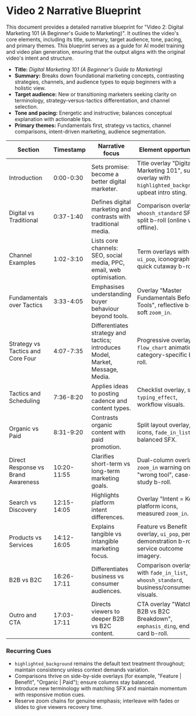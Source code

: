 # Video 2 Narrative Blueprint

This document provides a detailed narrative blueprint for "Video 2: Digital Marketing 101 (A Beginner's Guide to Marketing)". It outlines the video's core elements, including its title, summary, target audience, tone, pacing, and primary themes. This blueprint serves as a guide for AI model training and video plan generation, ensuring that the output aligns with the original video's intent and structure.

- **Title:** *Digital Marketing 101 (A Beginner's Guide to Marketing)*
- **Summary:** Breaks down foundational marketing concepts, contrasting strategies, channels, and audience types to equip beginners with a holistic view.
- **Target audience:** New or transitioning marketers seeking clarity on terminology, strategy-versus-tactics differentiation, and channel selection.
- **Tone and pacing:** Energetic and instructive; balances conceptual explanation with actionable tips.
- **Primary themes:** Fundamentals first, strategy vs tactics, channel comparisons, intent-driven marketing, audience segmentation.

| Section | Timestamp | Narrative focus | Element opportunities | Emotional tone |
| ------- | --------- | --------------- | --------------------- | -------------- |
| Introduction | 0:00-0:30 | Sets promise: become a better digital marketer. | Title overlay "Digital Marketing 101", subtitle overlay with `highlighted_background`, upbeat intro sting. | Motivational |
| Digital vs Traditional | 0:37-1:40 | Defines digital marketing and contrasts with traditional media. | Comparison overlays, `whoosh_standard` SFX, split b-roll (online vs offline). | Explanatory |
| Channel Examples | 1:02-3:10 | Lists core channels: SEO, social media, PPC, email, web optimisation. | Term overlays with `ui_pop`, iconography, quick cutaway b-roll. | Informative |
| Fundamentals over Tactics | 3:33-4:05 | Emphasises understanding buyer behaviour beyond tools. | Overlay "Master Fundamentals Before Tools", reflective b-roll, soft `zoom_in`. | Reflective |
| Strategy vs Tactics and Core Four | 4:07-7:35 | Differentiates strategy and tactics; introduces Model, Market, Message, Media. | Progressive overlays, `flow_chart` animation, category-specific b-roll. | Structured, didactic |
| Tactics and Scheduling | 7:36-8:20 | Applies ideas to posting cadence and content types. | Checklist overlay, subtle `typing_effect`, workflow visuals. | Practical |
| Organic vs Paid | 8:31-9:20 | Contrasts organic content with paid promotion. | Split layout overlay, icons, `fade_in_list`, balanced SFX. | Comparative |
| Direct Response vs Brand Awareness | 10:20-11:55 | Clarifies short-term vs long-term marketing goals. | Dual-column overlay, `zoom_in` warning on "wrong tool", case-study b-roll. | Cautionary |
| Search vs Discovery | 12:15-14:05 | Highlights platform intent differences. | Overlay "Intent = Key", platform icons, measured `zoom_in`. | Analytical |
| Products vs Services | 14:12-16:05 | Explains tangible vs intangible marketing focus. | Feature vs Benefit overlay, `ui_pop`, pen demonstration b-roll, service outcome imagery. | Illustrative |
| B2B vs B2C | 16:26-17:11 | Differentiates business vs consumer audiences. | Comparison overlay with `fade_in_list`, `whoosh_standard`, business/consumer visuals. | Clarifying |
| Outro and CTA | 17:03-17:11 | Directs viewers to deeper B2B vs B2C content. | CTA overlay "Watch B2B vs B2C Breakdown", `emphasis_ding`, end-card b-roll. | Encouraging |

### Recurring Cues

- `highlighted_background` remains the default text treatment throughout; maintain consistency unless context demands variation.
- Comparisons thrive on side-by-side overlays (for example, "Feature | Benefit", "Organic | Paid"); ensure columns stay balanced.
- Introduce new terminology with matching SFX and maintain momentum with responsive motion cues.
- Reserve zoom chains for genuine emphasis; interleave with fades or slides to give viewers recovery time.
